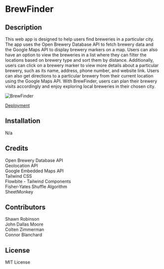 # BrewFinder

## Description
This web app is designed to help users find breweries in a particular city.  The app uses the Open Brewery Database API to fetch brewery data and the Google Maps API to display brewery markers on a map.  Users can also have an option to view the breweries in a list where they can filter the locations based on brewery type and sort them by distance.  Additionally, users can click on a brewery marker to view more details about a particular brewery, such as its name, address, phone number, and website link.  Users can also get directions to a particular brewery from their current location using the Google Maps API. With BrewFinder, users can plan their brewery visits accordingly and enjoy exploring local breweries in their chosen city.

![BrewFinder](https://user-images.githubusercontent.com/121253666/235821980-76d2ccd6-7ebc-4bb9-a0c6-1bd16499b166.gif)

[Deployment](https://shawnbradyrobinson.github.io/brewery-finder/)

## Installation
N/a

## Credits
Open Brewery Database API <br>
Geolocation API  <br>
Google Embedded Maps API <br>
Tailwind CSS <br>
Flowbite - Tailwind Components <br>
Fisher-Yates Shuffle Algorithm <br>
SheetMonkey

## Contributors
Shawn Robinson<br>
John Dallas Moore<br>
Colten Zimmerman<br>
Connor Blanchard

## License
MIT License